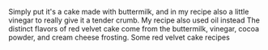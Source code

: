  Simply put it's a cake made with buttermilk, and in my recipe also a little vinegar to really give it a tender crumb. My recipe also used oil instead
The distinct flavors of red velvet cake come from the buttermilk, vinegar, cocoa powder, and cream cheese frosting. Some red velvet cake recipes

